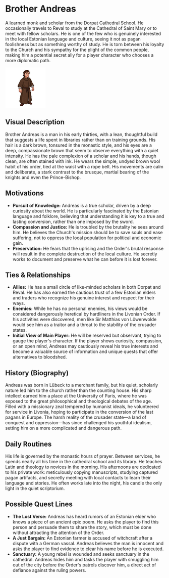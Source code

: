 # Brother Andreas

A learned monk and scholar from the Dorpat Cathedral School. He occasionally travels to Reval to study at the Cathedral of Saint Mary or to meet with fellow scholars. He is one of the few who is genuinely interested in the local Estonian language and culture, seeing it not as pagan foolishness but as something worthy of study. He is torn between his loyalty to the Church and his sympathy for the plight of the common people, making him a potential secret ally for a player character who chooses a more diplomatic path.

![alt text](andreas.png)

## Visual Description

Brother Andreas is a man in his early thirties, with a lean, thoughtful build that suggests a life spent in libraries rather than on training grounds. His hair is a dark brown, tonsured in the monastic style, and his eyes are a deep, compassionate brown that seem to observe everything with a quiet intensity. He has the pale complexion of a scholar and his hands, though clean, are often stained with ink. He wears the simple, undyed brown wool habit of his order, tied at the waist with a rope belt. His movements are calm and deliberate, a stark contrast to the brusque, martial bearing of the knights and even the Prince-Bishop.

## Motivations

*   **Pursuit of Knowledge:** Andreas is a true scholar, driven by a deep curiosity about the world. He is particularly fascinated by the Estonian language and folklore, believing that understanding it is key to a true and lasting conversion, rather than one imposed by the sword.
*   **Compassion and Justice:** He is troubled by the brutality he sees around him. He believes the Church's mission should be to save souls and ease suffering, not to oppress the local population for political and economic gain.
*   **Preservation:** He fears that the uprising and the Order's brutal response will result in the complete destruction of the local culture. He secretly works to document and preserve what he can before it is lost forever.

## Ties & Relationships

*   **Allies:** He has a small circle of like-minded scholars in both Dorpat and Reval. He has also earned the cautious trust of a few Estonian elders and traders who recognize his genuine interest and respect for their ways.
*   **Enemies:** While he has no personal enemies, his views would be considered dangerously heretical by hardliners in the Livonian Order. If his activities were discovered, men like Sir Matthias von Löwenwolde would see him as a traitor and a threat to the stability of the crusader states.
*   **Initial View of Main Player:** He will be reserved but observant, trying to gauge the player's character. If the player shows curiosity, compassion, or an open mind, Andreas may cautiously reveal his true interests and become a valuable source of information and unique quests that offer alternatives to bloodshed.

## History (Biography)

Andreas was born in Lübeck to a merchant family, but his quiet, scholarly nature led him to the church rather than the counting house. His sharp intellect earned him a place at the University of Paris, where he was exposed to the great philosophical and theological debates of the age. Filled with a missionary zeal tempered by humanist ideals, he volunteered for service in Livonia, hoping to participate in the conversion of the last pagans in Europe. The harsh reality of the crusader state—a land of conquest and oppression—has since challenged his youthful idealism, setting him on a more complicated and dangerous path.

## Daily Routines

His life is governed by the monastic hours of prayer. Between services, he spends nearly all his time in the cathedral school and its library. He teaches Latin and theology to novices in the morning. His afternoons are dedicated to his private work: meticulously copying manuscripts, studying captured pagan artifacts, and secretly meeting with local contacts to learn their language and stories. He often works late into the night, his candle the only light in the quiet scriptorium.

## Possible Quest Lines

*   **The Lost Verse:** Andreas has heard rumors of an Estonian elder who knows a piece of an ancient epic poem. He asks the player to find this person and persuade them to share the story, which must be done without attracting the attention of the Order.
*   **A Just Bargain:** An Estonian farmer is accused of witchcraft after a dispute with a German vassal. Andreas believes the man is innocent and asks the player to find evidence to clear his name before he is executed.
*   **Sanctuary:** A young rebel is wounded and seeks sanctuary in the cathedral. Andreas hides him and tasks the player with smuggling him out of the city before the Order's patrols discover him, a direct act of defiance against the ruling powers.
